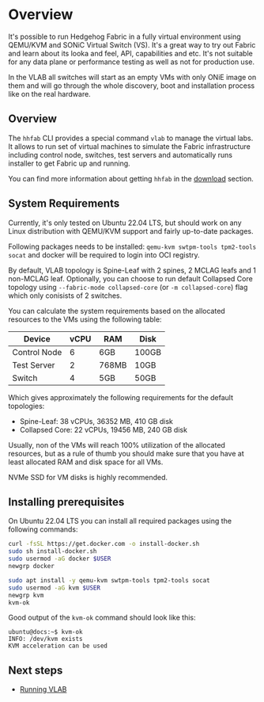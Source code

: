 # Overview

It's possible to run Hedgehog Fabric in a fully virtual environment using QEMU/KVM and SONiC Virtual Switch (VS). It's
a great way to try out Fabric and learn about its looka and feel, API, capabilities and etc. It's not suitable for any
data plane or performance testing as well as not for production use.

In the VLAB all switches will start as an empty VMs with only ONiE image on them and will go through the whole
discovery, boot and installation process like on the real hardware.

## Overview

The `hhfab` CLI provides a special command `vlab` to manage the virtual labs. It allows to run set of virtual machines
to simulate the Fabric infrastructure including control node, switches, test servers and automatically runs installer
to get Fabric up and running.

You can find more information about getting `hhfab` in the [download](../getting-started/download.md) section.

## System Requirements

Currently, it's only tested on Ubuntu 22.04 LTS, but should work on any Linux distribution with QEMU/KVM support and fairly
up-to-date packages.

Following packages needs to be installed: `qemu-kvm swtpm-tools tpm2-tools socat` and docker will be required to login
into OCI registry.

By default, VLAB topology is Spine-Leaf with 2 spines, 2 MCLAG leafs and 1 non-MCLAG leaf. Optionally, you can choose
to run default Collapsed Core topology using `--fabric-mode collapsed-core` (or `-m collapsed-core`) flag which only
conisists of 2 switches.

You can calculate the system requirements based on the allocated resources to the VMs using the following table:

| Device | vCPU | RAM | Disk |
| --- | --- | --- | --- |
| Control Node | 6 | 6GB | 100GB |
| Test Server | 2 | 768MB | 10GB |
| Switch | 4 | 5GB | 50GB |

Which gives approximately the following requirements for the default topologies:

* Spine-Leaf: 38 vCPUs, 36352 MB, 410 GB disk
* Collapsed Core: 22 vCPUs, 19456 MB, 240 GB disk

Usually, non of the VMs will reach 100% utilization of the allocated resources, but as a rule of thumb you should make
sure that you have at least allocated RAM and disk space for all VMs.

NVMe SSD for VM disks is highly recommended.

## Installing prerequisites

On Ubuntu 22.04 LTS you can install all required packages using the following commands:

```bash
curl -fsSL https://get.docker.com -o install-docker.sh
sudo sh install-docker.sh
sudo usermod -aG docker $USER
newgrp docker
```

```bash
sudo apt install -y qemu-kvm swtpm-tools tpm2-tools socat
sudo usermod -aG kvm $USER
newgrp kvm
kvm-ok
```

Good output of the `kvm-ok` command should look like this:

```
ubuntu@docs:~$ kvm-ok
INFO: /dev/kvm exists
KVM acceleration can be used
```

## Next steps

* [Running VLAB](./running.md)
